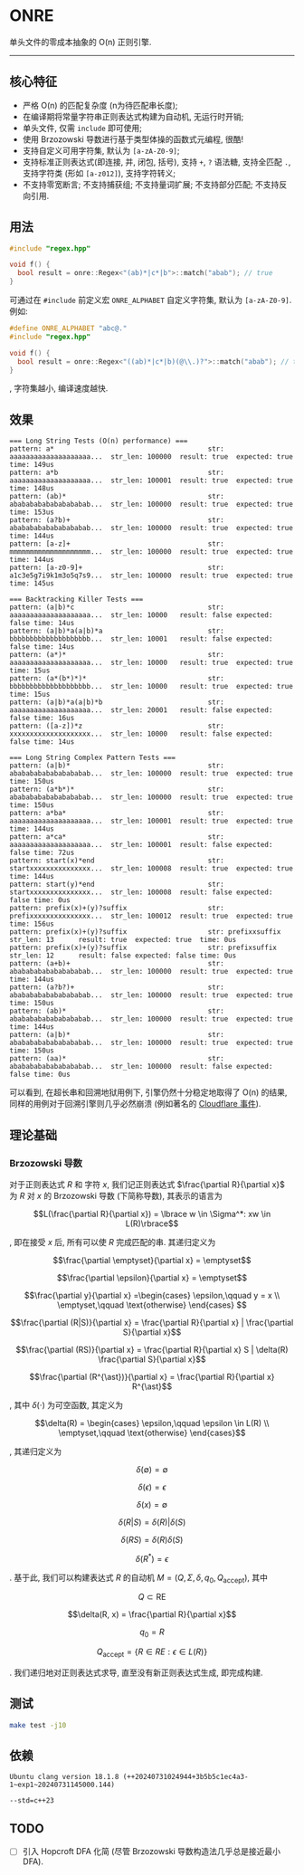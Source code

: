 # ONRE

单头文件的零成本抽象的 O(n) 正则引擎.

---

## 核心特征

- 严格 O(n) 的匹配复杂度 (n为待匹配串长度);
- 在编译期将常量字符串正则表达式构建为自动机, 无运行时开销;
- 单头文件, 仅需 `include` 即可使用;
- 使用 Brzozowski 导数进行基于类型体操的函数式元编程, 很酷!
- 支持自定义可用字符集, 默认为 `[a-zA-Z0-9]`;
- 支持标准正则表达式(即连接, 并, 闭包, 括号), 支持 `+`, `?` 语法糖, 支持全匹配 `.`, 支持字符类 (形如 `[a-z012]`), 支持字符转义; 
- 不支持零宽断言; 不支持捕获组; 不支持量词扩展; 不支持部分匹配; 不支持反向引用.

## 用法

```cpp
#include "regex.hpp"

void f() {
  bool result = onre::Regex<"(ab)*|c*|b">::match("abab"); // true
}
```

可通过在 `#include` 前定义宏 `ONRE_ALPHABET` 自定义字符集, 默认为 `[a-zA-Z0-9]`. 例如:

```cpp
#define ONRE_ALPHABET "abc@."
#include "regex.hpp"

void f() {
  bool result = onre::Regex<"((ab)*|c*|b)(@\\.)?">::match("abab"); // true
}
```

, 字符集越小, 编译速度越快.

## 效果

```log
=== Long String Tests (O(n) performance) ===
pattern: a*                                      str: aaaaaaaaaaaaaaaaaaaa...  str_len: 100000  result: true  expected: true  time: 149us
pattern: a*b                                     str: aaaaaaaaaaaaaaaaaaaa...  str_len: 100001  result: true  expected: true  time: 148us
pattern: (ab)*                                   str: abababababababababab...  str_len: 100000  result: true  expected: true  time: 153us
pattern: (a?b)+                                  str: abababababababababab...  str_len: 100000  result: true  expected: true  time: 144us
pattern: [a-z]+                                  str: mmmmmmmmmmmmmmmmmmmm...  str_len: 100000  result: true  expected: true  time: 144us
pattern: [a-z0-9]+                               str: a1c3e5g7i9k1m3o5q7s9...  str_len: 100000  result: true  expected: true  time: 145us

=== Backtracking Killer Tests ===
pattern: (a|b)*c                                 str: aaaaaaaaaaaaaaaaaaaa...  str_len: 10000   result: false expected: false time: 14us
pattern: (a|b)*a(a|b)*a                          str: bbbbbbbbbbbbbbbbbbbb...  str_len: 10001   result: false expected: false time: 14us
pattern: (a*)*                                   str: aaaaaaaaaaaaaaaaaaaa...  str_len: 10000   result: true  expected: true  time: 15us
pattern: (a*(b*)*)*                              str: bbbbbbbbbbbbbbbbbbbb...  str_len: 10000   result: true  expected: true  time: 15us
pattern: (a|b)*a(a|b)*b                          str: aaaaaaaaaaaaaaaaaaaa...  str_len: 20001   result: false expected: false time: 16us
pattern: ([a-z])*z                               str: xxxxxxxxxxxxxxxxxxxx...  str_len: 10000   result: false expected: false time: 14us

=== Long String Complex Pattern Tests ===
pattern: (a|b)*                                  str: abababababababababab...  str_len: 100000  result: true  expected: true  time: 150us
pattern: (a*b*)*                                 str: abababababababababab...  str_len: 100000  result: true  expected: true  time: 150us
pattern: a*ba*                                   str: aaaaaaaaaaaaaaaaaaaa...  str_len: 100001  result: true  expected: true  time: 144us
pattern: a*ca*                                   str: aaaaaaaaaaaaaaaaaaaa...  str_len: 100001  result: false expected: false time: 72us
pattern: start(x)*end                            str: startxxxxxxxxxxxxxxx...  str_len: 100008  result: true  expected: true  time: 144us
pattern: start(y)*end                            str: startxxxxxxxxxxxxxxx...  str_len: 100008  result: false expected: false time: 0us
pattern: prefix(x)+(y)?suffix                    str: prefixxxxxxxxxxxxxxx...  str_len: 100012  result: true  expected: true  time: 156us
pattern: prefix(x)+(y)?suffix                    str: prefixxsuffix            str_len: 13      result: true  expected: true  time: 0us
pattern: prefix(x)+(y)?suffix                    str: prefixsuffix             str_len: 12      result: false expected: false time: 0us
pattern: (a+b)+                                  str: abababababababababab...  str_len: 100000  result: true  expected: true  time: 144us
pattern: (a?b?)+                                 str: abababababababababab...  str_len: 100000  result: true  expected: true  time: 150us
pattern: (ab)*                                   str: abababababababababab...  str_len: 100000  result: true  expected: true  time: 144us
pattern: (a|b)*                                  str: abababababababababab...  str_len: 100000  result: true  expected: true  time: 150us
pattern: (aa)*                                   str: abababababababababab...  str_len: 100000  result: false expected: false time: 0us
```

可以看到, 在超长串和回溯地狱用例下, 引擎仍然十分稳定地取得了 O(n) 的结果, 同样的用例对于回溯引擎则几乎必然崩溃 (例如著名的 [Cloudflare 事件](https://www.reddit.com/r/sysadmin/comments/c8eymj/cloudflare_outage_caused_by_deploying_bad_regular/)).

## 理论基础

### Brzozowski 导数

对于正则表达式 $R$ 和 字符 $x$, 我们记正则表达式 $\frac{\partial R}{\partial x}$ 为 $R$ 对 $x$ 的 Brzozowski 导数 (下简称导数), 其表示的语言为

$$L(\frac{\partial R}{\partial x}) = \lbrace w \in \Sigma^*: xw \in L(R)\rbrace$$

, 即在接受 $x$ 后, 所有可以使 $R$ 完成匹配的串. 其递归定义为

$$\frac{\partial \emptyset}{\partial x} = \emptyset$$

$$\frac{\partial \epsilon}{\partial x} = \emptyset$$

$$\frac{\partial y}{\partial x} =\begin{cases}
\epsilon,\qquad y = x \\
\emptyset,\qquad \text{otherwise}
\end{cases} $$

$$\frac{\partial (R|S)}{\partial x} = \frac{\partial R}{\partial x} | \frac{\partial S}{\partial x}$$

$$\frac{\partial (RS)}{\partial x} = \frac{\partial R}{\partial x} S | \delta(R) \frac{\partial S}{\partial x}$$

$$\frac{\partial (R^{\ast})}{\partial x} = \frac{\partial R}{\partial x} R^{\ast}$$

, 其中 $\delta(\cdot)$ 为可空函数, 其定义为

$$\delta(R) = \begin{cases}
\epsilon,\qquad \epsilon \in L(R) \\
\emptyset,\qquad \text{otherwise}
\end{cases}$$

, 其递归定义为

$$\delta(\emptyset) = \emptyset$$

$$\delta(\epsilon) = \epsilon$$

$$\delta(x) = \emptyset$$

$$\delta(R|S) = \delta(R)|\delta(S)$$

$$\delta(RS) = \delta(R)\delta(S)$$

$$\delta(R^*) = \epsilon$$

. 基于此, 我们可以构建表达式 $R$ 的自动机 $M = (Q, \Sigma, \delta, q_0, Q_{\text{accept}})$, 其中

$$Q \subset \text{RE}$$

$$\delta(R, x) = \frac{\partial R}{\partial x}$$

$$q_0 = R$$

$$Q_\text{accept} = \lbrace R \in RE: \epsilon \in L(R)\rbrace$$

. 我们递归地对正则表达式求导, 直至没有新正则表达式生成, 即完成构建.

## 测试

```sh
make test -j10
```

## 依赖

```text
Ubuntu clang version 18.1.8 (++20240731024944+3b5b5c1ec4a3-1~exp1~20240731145000.144)

--std=c++23
```

## TODO

- [ ] 引入 Hopcroft DFA 化简 (尽管 Brzozowski 导数构造法几乎总是接近最小 DFA).
